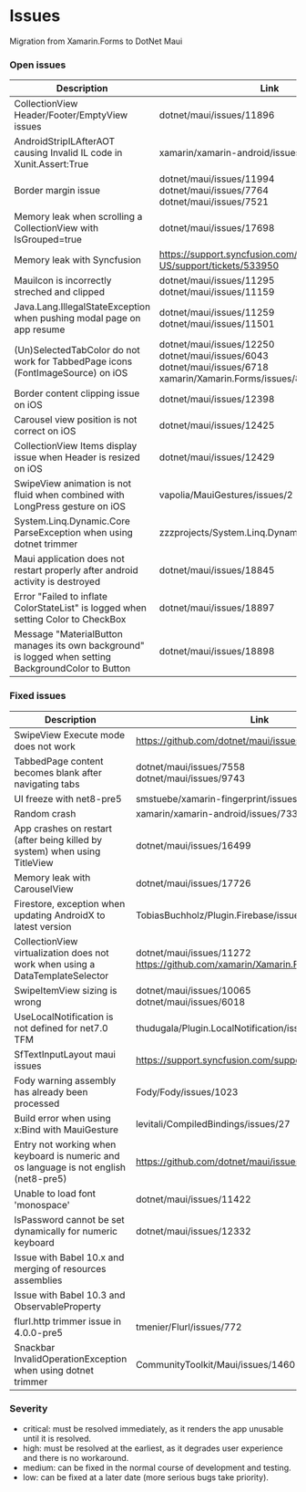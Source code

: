 # Issues

Migration from Xamarin.Forms to DotNet Maui

### Open issues

| Description | Link | Severity | Repro |
| --- | --- | --- | --- |
| CollectionView Header/Footer/EmptyView issues | dotnet/maui/issues/11896 | High | [MauiAppCollectionViewHeaderOrEmpty](MauiAppCollectionViewHeaderOrEmpty) |
| AndroidStripILAfterAOT causing Invalid IL code in Xunit.Assert:True | xamarin/xamarin-android/issues/8654 | High | [MauiAppXunitInvalidILCode](MauiAppXunitInvalidILCode) |
| Border margin issue | dotnet/maui/issues/11994 <br /> dotnet/maui/issues/7764 <br /> dotnet/maui/issues/7521 | Medium | [MauiAppBorderMargin](MauiAppBorderMargin) |
| Memory leak when scrolling a CollectionView with IsGrouped=true | dotnet/maui/issues/17698 | Medium | [MauiAppCollectionViewGroupingLeak](MauiAppCollectionViewGroupingLeak) |
| Memory leak with Syncfusion | https://support.syncfusion.com/en-US/support/tickets/533950 | Medium | [MauiAppSyncfusionMemoryLeak](MauiAppSyncfusionMemoryLeak) |
| MauiIcon is incorrectly streched and clipped | dotnet/maui/issues/11295 <br /> dotnet/maui/issues/11159 | Low | [MauiAppIconStretched](MauiAppIconStretched) |
| Java.Lang.IllegalStateException when pushing modal page on app resume | dotnet/maui/issues/11259 <br /> dotnet/maui/issues/11501 | Low | [MauiAppExceptionOnResume](MauiAppExceptionOnResume) |
| (Un)SelectedTabColor do not work for TabbedPage icons (FontImageSource) on iOS | dotnet/maui/issues/12250 <br /> dotnet/maui/issues/6043 <br /> dotnet/maui/issues/6718 <br /> xamarin/Xamarin.Forms/issues/8556 | Low | [MauiAppTabbedPageIconColor](MauiAppTabbedPageIconColor) |
| Border content clipping issue on iOS | dotnet/maui/issues/12398 | Low | [MauiAppBorderPaddingClip](MauiAppBorderPaddingClip) |
| Carousel view position is not correct on iOS | dotnet/maui/issues/12425 | Low | [MauiAppCarouselView](MauiAppCarouselView) |
| CollectionView Items display issue when Header is resized on iOS | dotnet/maui/issues/12429 | Low | [MauiAppCollectionViewHeaderResize](MauiAppCollectionViewHeaderResize) |
| SwipeView animation is not fluid when combined with LongPress gesture on iOS | vapolia/MauiGestures/issues/2 | Low | [MauiAppSwipeViewAnimation](MauiAppSwipeViewAnimation) |
| System.Linq.Dynamic.Core ParseException when using dotnet trimmer | zzzprojects/System.Linq.Dynamic.Core/issues/678 | Low | [SldcTrimmer](SldcTrimmer) |
| Maui application does not restart properly after android activity is destroyed | dotnet/maui/issues/18845 | Low | [MauiAppLifecycleIssue](MauiAppLifecycleIssue) |
| Error "Failed to inflate ColorStateList" is logged when setting Color to CheckBox | dotnet/maui/issues/18897 | Low | [MauiAppMaterialButtonAndCheckbox](MauiAppMaterialButtonAndCheckbox) | 
| Message "MaterialButton manages its own background" is logged when setting BackgroundColor to Button | dotnet/maui/issues/18898 | Low | [MauiAppMaterialButtonAndCheckbox](MauiAppMaterialButtonAndCheckbox) |

### Fixed issues

| Description | Link | Severity | Repro |
| --- | --- | --- | --- |
| SwipeView Execute mode does not work | https://github.com/dotnet/maui/issues/17371 | Critical | [MauiAppTestSwipeView](MauiAppTestSwipeView) |
| TabbedPage content becomes blank after navigating tabs | dotnet/maui/issues/7558 <br /> dotnet/maui/issues/9743 | Critical | [MauiAppTabbedPageBlank](MauiAppTabbedPageBlank) |
| UI freeze with net8-pre5 | smstuebe/xamarin-fingerprint/issues/237 | Critical | [MauiSamplePluginFingerprint](MauiSamplePluginFingerprint) |
| Random crash | xamarin/xamarin-android/issues/7335 | High | |
| App crashes on restart (after being killed by system) when using TitleView | dotnet/maui/issues/16499 | High | [MauiAppDontKeepActivities](MauiAppDontKeepActivities) |
| Memory leak with CarouselView | dotnet/maui/issues/17726 | Medium | [MauiAppCarouselViewLeak](MauiAppCarouselViewLeak) |
| Firestore, exception when updating AndroidX to latest version | TobiasBuchholz/Plugin.Firebase/issues/222 | Medium | [MauiAppFirestoreExtensionAndroidxCollection](MauiAppFirestoreExtensionAndroidxCollection) |
| CollectionView virtualization does not work when using a DataTemplateSelector | dotnet/maui/issues/11272 <br /> https://github.com/xamarin/Xamarin.Forms/issues/13045 | Medium | [CollectionViewVirtualization](CollectionViewVirtualization) |
| SwipeItemView sizing is wrong | dotnet/maui/issues/10065 <br /> dotnet/maui/issues/6018 | Low | [MauiAppSwipeItemViewSizing](MauiAppSwipeItemViewSizing) |
| UseLocalNotification is not defined for net7.0 TFM | thudugala/Plugin.LocalNotification/issues/343 | Low | [MauiAppLocalNotificationLib](MauiAppLocalNotificationLib) |
| SfTextInputLayout maui issues | https://support.syncfusion.com/support/tickets/426462 | Low | [MauiAppSfTextInputLayout](MauiAppSfTextInputLayout) |
| Fody warning assembly has already been processed | Fody/Fody/issues/1023 | Low | [MauiAppFodyAlreadyProcessed](MauiAppFodyAlreadyProcessed) |
| Build error when using x:Bind with MauiGesture | levitali/CompiledBindings/issues/27 | Low | [MauiAppTestCompiledBindings](MauiAppTestCompiledBindings) |
| Entry not working when keyboard is numeric and os language is not english (net8-pre5) | https://github.com/dotnet/maui/issues/15884 | Low | [MauiAppKeyboardNumeric](MauiAppKeyboardNumeric) |
| Unable to load font 'monospace' | dotnet/maui/issues/11422 | Low | [MauiAppFontMonospace](MauiAppFontMonospace) |
| IsPassword cannot be set dynamically for numeric keyboard | dotnet/maui/issues/12332 | Low | [MauiAppSfTextInputLayout](MauiAppSfTextInputLayout) |
| Issue with Babel 10.x and merging of resources assemblies | | Low | [MauiAppBabel10MergeResources](MauiAppBabel10MergeResources) |
| Issue with Babel 10.3 and ObservableProperty | | Low | [MauiAppBabel103](MauiAppBabel103) |
| flurl.http trimmer issue in 4.0.0-pre5 | tmenier/Flurl/issues/772 | Low | [MauiAppFlurlHttpTrimmerIssue](MauiAppFlurlHttpTrimmerIssue) |
| Snackbar InvalidOperationException when using dotnet trimmer | CommunityToolkit/Maui/issues/1460 | Low | [MauiAppSnackbar](MauiAppSnackbar) |

### Severity

- critical: must be resolved immediately, as it renders the app unusable until it is resolved.
- high: must be resolved at the earliest, as it degrades user experience and there is no workaround.
- medium: can be fixed in the normal course of development and testing.
- low:  can be fixed at a later date (more serious bugs take priority).
